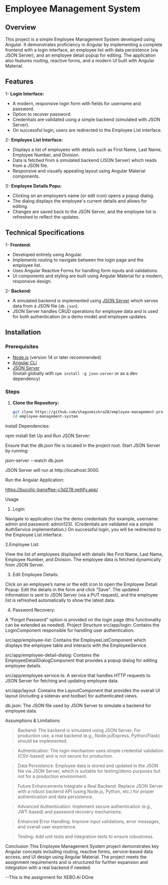 # Employee Management System

## Overview

This project is a simple Employee Management System developed using Angular. It demonstrates proficiency in Angular by implementing a complete frontend with a login interface, an employee list with data persistence (via JSON Server), and an employee detail popup for editing. The application also features routing, reactive forms, and a modern UI built with Angular Material.

## Features

1- **Login Interface:**  
  - A modern, responsive login form with fields for username and password.
  - Option to recover password.
  - Credentials are validated using a simple backend (simulated with JSON Server).
  - On successful login, users are redirected to the Employee List interface.

2- **Employee List Interface:**  
  - Displays a list of employees with details such as First Name, Last Name, Employee Number, and Division.
  - Data is fetched from a simulated backend (JSON Server) which reads from a JSON file.
  - Responsive and visually appealing layout using Angular Material components.

3- **Employee Details Popu:**  
  - Clicking on an employee’s name (or edit icon) opens a popup dialog.
  - The dialog displays the employee's current details and allows for editing.
  - Changes are saved back to the JSON Server, and the employee list is refreshed to reflect the updates.

## Technical Specifications

1- **Frontend:**
  - Developed entirely using Angular.
  - Implements routing to navigate between the login page and the employee list.
  - Uses Angular Reactive Forms for handling form inputs and validations.
  - UI components and styling are built using Angular Material for a modern, responsive design.

2- **Backend:**
  - A simulated backend is implemented using [JSON Server](https://github.com/typicode/json-server) which serves data from a JSON file (`db.json`).
  - JSON Server handles CRUD operations for employee data and is used for both authentication (in a demo mode) and employee updates.
  
## Installation

### Prerequisites

- [Node.js](https://nodejs.org/) (version 14 or later recommended)
- [Angular CLI](https://angular.io/cli)
- [JSON Server](https://github.com/typicode/json-server)  
  (Install globally with `npm install -g json-server` or as a dev dependency)

### Steps

1. **Clone the Repository:**

   ```bash
   git clone https://github.com/shagunmishra28/employee-management-project
   cd employee-management-system
Install Dependencies:

npm install
Set Up and Run JSON Server:

Ensure that the db.json file is located in the project root. 
Start JSON Server by running:

json-server --watch db.json

JSON Server will run at http://localhost:3000.

Run the Angular Application:

https://bucolic-banoffee-c3d278.netlify.app/


Usage
1. Login:

Navigate to application
Use the demo credentials (for example, username: admin and password: admin123).
(Credentials are validated via a simple AuthService implementation.)
On successful login, you will be redirected to the Employee List interface.

2.Employee List:

View the list of employees displayed with details like First Name, Last Name, Employee Number, and Division.
The employee data is fetched dynamically from JSON Server.

3. Edit Employee Details:

Click on an employee’s name or the edit icon to open the Employee Detail Popup.
Edit the details in the form and click "Save".
The updated information is sent to JSON Server (via a PUT request), and the employee list is refreshed automatically to show the latest data.

4. Password Recovery:

A “Forgot Password” option is provided on the login page (this functionality can be extended as needed).
Project Structure
src/app/login:
Contains the LoginComponent responsible for handling user authentication.

src/app/employee-list:
Contains the EmployeeListComponent which displays the employee table and interacts with the EmployeeService.

src/app/employee-detail-dialog:
Contains the EmployeeDetailDialogComponent that provides a popup dialog for editing employee details.

src/app/employee.service.ts:
A service that handles HTTP requests to JSON Server for fetching and updating employee data.

src/app/layout:
Contains the LayoutComponent that provides the overall UI layout (including a sidenav and toolbar) for authenticated views.

db.json:
The JSON file used by JSON Server to simulate a backend for employee data.

Assumptions & Limitations
> Backend:
The backend is simulated using JSON Server. For production use, a real backend (e.g., Node.js/Express, Python/Flask) should be implemented.

> Authentication:
The login mechanism uses simple credential validation (CSV-based) and is not secure for production.

> Data Persistence:
Employee data is stored and updated in the JSON file via JSON Server, which is suitable for testing/demo purposes but not for a production environment.

> Future Enhancements
Integrate a Real Backend:
Replace JSON Server with a robust backend API (using Node.js, Python, etc.) for proper authentication and data persistence.

> Advanced Authentication:
Implement secure authentication (e.g., JWT-based) and password recovery mechanisms.

> Enhanced Error Handling:
Improve input validations, error messages, and overall user experience.

> Testing:
Add unit tests and integration tests to ensure robustness.

Conclusion
This Employee Management System project demonstrates key Angular concepts including routing, reactive forms, service-based data access, and UI design using Angular Material. The project meets the assignment requirements and is structured for further expansion and integration with a real backend if needed.

--This is the assignment for XEBO.Ai DOne

